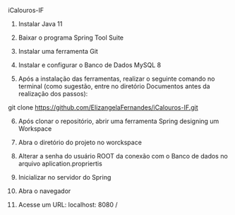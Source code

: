 iCalouros-IF
1. Instalar Java 11

2. Baixar o programa Spring Tool Suite

3. Instalar uma ferramenta Git

4. Instalar e configurar o Banco de Dados MySQL 8

5. Após a instalação das ferramentas, realizar o seguinte comando no terminal (como sugestão, entre no diretório Documentos antes da realização dos passos):

git clone https://github.com/ElizangelaFernandes/iCalouros-IF.git

6. Após clonar o repositório, abrir uma ferramenta Spring designing um Workspace

7. Abra o diretório do projeto no worckspace

8. Alterar a senha do usuário ROOT da conexão com o Banco de dados no arquivo aplication.propriertis

9. Inicializar no servidor do Spring

10. Abra o navegador

11. Acesse um URL: localhost: 8080 /

